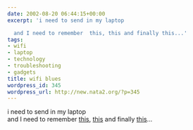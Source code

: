```yaml
---
date: 2002-08-20 06:44:15+00:00
excerpt: 'i need to send in my laptop

  and I need to remember  this, this and finally this...'
tags:
- wifi
- laptop
- technology
- troubleshooting
- gadgets
title: wifi blues
wordpress_id: 345
wordpress_url: http://new.nata2.org/?p=345
---
```


i need to send in my laptop<br/>
and I need to remember  <a href="http://www.eprairie.com/discuss/readmsg.asp?messageID=4704">this</a>, <a href="http://tastytronic.net/pipermail/ufo/2001-June/000139.html">this</a> and finally <a href="http://www.wigle.net">this</a>...